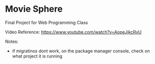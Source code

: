 # Movie Sphere
Final Project for Web Programming Class

Video Reference: https://www.youtube.com/watch?v=AopeJjkcRvU

Notes:
- if migratinos dont work, on the package manager console, check on what project it is running